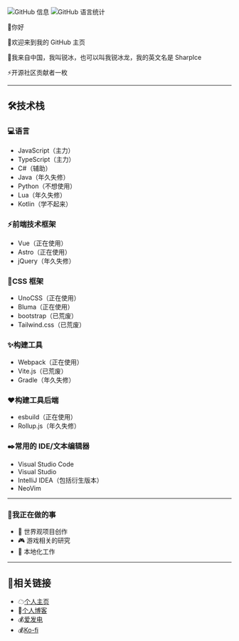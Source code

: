 ![GitHub 信息](https://github-readme-stats.vercel.app/api?username=FurryRbl&hide_border=true&show_icons=true&theme=radical&locale=cn&hide_title=true)
![GitHub 语言统计](https://github-readme-stats.vercel.app/api/top-langs/?username=FurryRbl&hide_border=true&layout=compact&langs_count=10&theme=radical&card_width=480&locale=cn&hide=ejs&exclude_repo=Shell_Hosts_Android,End,Chinese_software)

👋你好

🤗欢迎来到我的 GitHub 主页

🧭我来自中国，我叫锐冰，也可以叫我锐冰龙，我的英文名是 SharpIce

⚡️开源社区贡献者一枚

---

## 🛠技术栈

### 💻️语言

- JavaScript（主力）
- TypeScript（主力）
- C#（辅助）
- Java（年久失修）
- Python（不想使用）
- Lua（年久失修）
- Kotlin（学不起来）

### ⚡️前端技术框架

- Vue（正在使用）
- Astro（正在使用）
- jQuery（年久失修）

### 🌸CSS 框架

- UnoCSS（正在使用）
- Bluma（正在使用）
- bootstrap（已荒废）
- Tailwind.css（已荒废）

### ✨️构建工具

- Webpack（正在使用）
- Vite.js（已荒废）
- Gradle（年久失修）

### ❤️构建工具后端
- esbuild（正在使用）
- Rollup.js（年久失修）

### ✒️常用的 IDE/文本编辑器

- Visual Studio Code
- Visual Studio
- IntelliJ IDEA（包括衍生版本）
- NeoVim

---

### 🔎我正在做的事

- 📝 世界观项目创作
- 🎮 游戏相关的研究
- 🔖 本地化工作

---

## 🔗相关链接
- ☁[个人主页](https://sharpice.top)
- 📖[个人博客](https://blog.sharpice.top)
- 💰️[爱发电](https://ifdian.net/a/SharpIce)
- 💰️[Ko-fi](https://ko-fi.com/S6S8L8OOP)
